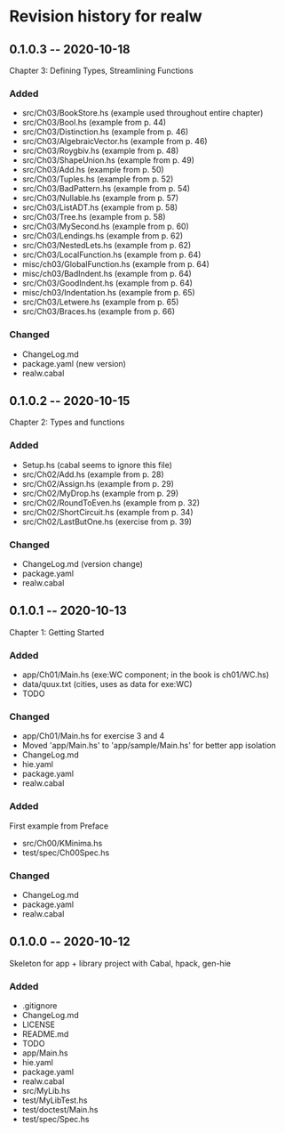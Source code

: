 # Revision history for realw

## 0.1.0.3 -- 2020-10-18

Chapter 3: Defining Types, Streamlining Functions

### Added

* src/Ch03/BookStore.hs         (example used throughout entire chapter)
* src/Ch03/Bool.hs              (example from p. 44) 
* src/Ch03/Distinction.hs       (example from p. 46)
* src/Ch03/AlgebraicVector.hs   (example from p. 46)
* src/Ch03/Roygbiv.hs           (example from p. 48)
* src/Ch03/ShapeUnion.hs        (example from p. 49)
* src/Ch03/Add.hs               (example from p. 50)
* src/Ch03/Tuples.hs            (example from p. 52)
* src/Ch03/BadPattern.hs        (example from p. 54)
* src/Ch03/Nullable.hs          (example from p. 57)
* src/Ch03/ListADT.hs           (example from p. 58)
* src/Ch03/Tree.hs              (example from p. 58)
* src/Ch03/MySecond.hs          (example from p. 60)
* src/Ch03/Lendings.hs          (example from p. 62)
* src/Ch03/NestedLets.hs        (example from p. 62)
* src/Ch03/LocalFunction.hs     (example from p. 64)
* misc/ch03/GlobalFunction.hs   (example from p. 64)
* misc/ch03/BadIndent.hs        (example from p. 64)
* src/Ch03/GoodIndent.hs        (example from p. 64)
* misc/ch03/Indentation.hs      (example from p. 65)
* src/Ch03/Letwere.hs           (example from p. 65)
* src/Ch03/Braces.hs            (example from p. 66)


### Changed

* ChangeLog.md
* package.yaml                  (new version)
* realw.cabal

## 0.1.0.2 -- 2020-10-15

Chapter 2: Types and functions

### Added

* Setup.hs                      (cabal seems to ignore this file)
* src/Ch02/Add.hs               (example from p. 28)
* src/Ch02/Assign.hs            (example from p. 29)
* src/Ch02/MyDrop.hs            (example from p. 29)
* src/Ch02/RoundToEven.hs       (example from p. 32)
* src/Ch02/ShortCircuit.hs      (example from p. 34)
* src/Ch02/LastButOne.hs        (exercise from p. 39)

### Changed

* ChangeLog.md          (version change)
* package.yaml
* realw.cabal

## 0.1.0.1 -- 2020-10-13

Chapter 1: Getting Started

### Added

* app/Ch01/Main.hs (exe:WC component; in the book is ch01/WC.hs)
* data/quux.txt    (cities, uses as data for exe:WC)
* TODO

### Changed

* app/Ch01/Main.hs for exercise 3 and 4
* Moved 'app/Main.hs' to 'app/sample/Main.hs' for better app isolation
* ChangeLog.md
* hie.yaml
* package.yaml
* realw.cabal


### Added 

First example from Preface

* src/Ch00/KMinima.hs
* test/spec/Ch00Spec.hs

### Changed

* ChangeLog.md
* package.yaml
* realw.cabal

## 0.1.0.0 -- 2020-10-12

Skeleton for app + library project with Cabal, hpack, gen-hie

### Added
* .gitignore
* ChangeLog.md
* LICENSE
* README.md
* TODO
* app/Main.hs
* hie.yaml
* package.yaml
* realw.cabal
* src/MyLib.hs
* test/MyLibTest.hs
* test/doctest/Main.hs
* test/spec/Spec.hs
